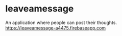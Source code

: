 # leaveamessage
An application where people can post their thoughts.
https://leaveamessage-a4475.firebaseapp.com
